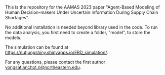 This is the repository for the AAMAS 2023 paper "Agent-Based Modeling of Human Decision-makers Under Uncertain Information During Supply Chain Shortages". 

No additional installation is needed beyond library used in the code. To run the data analysis, you first need to create a folder, "model", to store the models.

The simulation can be found at https://nutjungshiny.shinyapps.io/ERD_simulation/.

For any questions, please contact the first author yongsatianchot.n@northeastern.edu.
